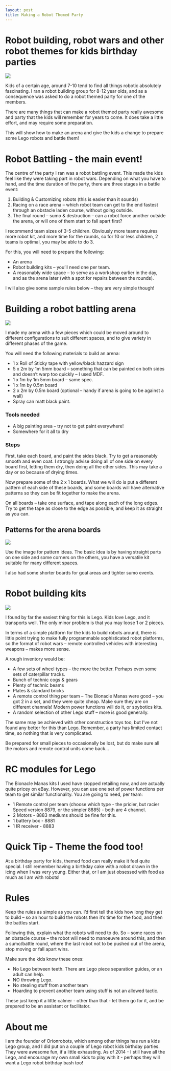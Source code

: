 ```yaml
---
layout: post
title: Making a Robot Themed Party
---
```

# Robot building, robot wars and other robot themes for kids birthday parties

![](/galleries/2011-01-11-making-a-robot-themed-party/-robots-preparing-to-battle.jpg)

Kids of a certain age, around 7-10 tend to find all things robotic absolutely fascinating. I ran a robot building group for 8-12 year olds, and as a consequence was asked to do a robot themed party for one of the members.

There are many things that can make a robot themed party really awesome and party that the kids will remember for years to come. It does take a little effort, and may require some preparation.

This will show how to make an arena and give the kids a change to prepare some Lego robots and battle them!

# Robot Battling - the main event!

The centre of the party I ran was a robot battling event. This made the kids feel like they were taking part in robot wars. Depending on what you have to hand, and the time duration of the party, there are three stages in a battle event:

1. Building & Customizing robots (this is easier than it sounds)
2. Racing on a race arena – which robot team can get to the end fastest through an obstacle laden course, without going outside.
3. The final round – sumo & destruction – can a robot force another outside the arena, or will one of them start to fall apart first?

I recommend team sizes of 3-5 children. Obviously more teams requires more robot kit, and more time for the rounds, so for 10 or less children, 2 teams is optimal, you may be able to do 3.

For this, you will need to prepare the following:

* An arena
* Robot building kits – you’ll need one per team.
* A reasonably wide space – to serve as a workshop earlier in the day, and as the arena later (with a spot for repairs between the rounds).

I will also give some sample rules below – they are very simple though!

# Building a robot battling arena

![](/galleries/2011-01-11-making-a-robot-themed-party/-robot-battle-party-arena.jpg)

I made my arena with a few pieces which could be moved around to different configurations to suit different spaces, and to give variety in different phases of the game.

You will need the following materials to build an arena:

* 1 x Roll of Sticky tape with yellow/black hazzard sign
* 5 x 2m by 1m 5mm board – something that can be painted on both sides and doesn’t warp too quickly – I used MDF.
* 1 x 1m by 1m 5mm board – same spec.
* 1 x 1m by 0.5m board
* 2 x 2m by 0.5m board (optional – handy if arena is going to be against a wall)
* Spray can matt black paint.

### Tools needed

* A big painting area – try not to get paint everywhere!
* Somewhere for it all to dry

### Steps

First, take each board, and paint the sides black. Try to get a reasonably smooth and even coat. I strongly advise doing all of one side on every board first, letting them dry, then doing all the other sides. This may take a day or so because of drying times.

Now prepare some of the 2 x 1 boards. What we will do is put a different pattern of each side of these boards, and some boards will have alternative patterns so they can be fit together to make the arena.

On all boards – take one surface, and tape along each of the long edges. Try to get the tape as close to the edge as possible, and keep it as straight as you can.

## Patterns for the arena boards

![](-patterns-for-the-arena-boards.jpg)

Use the image for pattern ideas. The basic idea is by having straight parts on one side and some corners on the others, you have a versatile kit suitable for many different spaces.

I also had some shorter boards for goal areas and tighter sumo events.

# Robot building kits

![](-lego-robot-from-event.jpg)

I found by far the easiest thing for this is Lego. Kids love Lego, and it transports well. The only minor problem is that you may loose 1 or 2 pieces.

In terms of a simple platform for the kids to build robots around, there is little point trying to make fully programmable sophisticated robot platforms, so the format of robot wars – remote controlled vehicles with interesting weapons – makes more sense.

A rough inventory would be:
* A few sets of wheel types – the more the better. Perhaps even some sets of caterpillar tracks.
* Bunch of technic cogs & gears
* Plenty of technic beams
* Plates & standard bricks
* A remote control thing per team – The Bionacle Manas were good – you got 2 in a set, and they were quite cheap. Make sure they are on different channels! Modern power functions will do it, or spybotics kits.
* A random selection of other Lego stuff – more is good generally.

The same may be achieved with other construction toys too, but I’ve not found any better for this than Lego. Remember, a party has limited contact time, so nothing that is very complicated.

Be prepared for small pieces to occasionally be lost, but do make sure all the motors and remote control units come back...

# RC modules for Lego

The Bionacle Manas kits I used have stopped retailing now, and are actually quite pricey on eBay. However, you can use one set of power functions per team to get similar functionality.
You are going to need, per team:

* 1 Remote control per team (choose which type - the pricier, but racier Speed version 8879, or the simpler 8885) - both are 4 channel.
* 2 Motors - 8883 mediums should be fine for this.
* 1 battery box - 8881
* 1 IR receiver - 8883

# Quick Tip - Theme the food too!

At a birthday party for kids, themed food can really make it feel quite special. I still remember having a birthday cake with a robot drawn in the icing when I was very young. Either that, or I am just obsessed with food as much as I am with robots! 

# Rules

Keep the rules as simple as you can. I’d first tell the kids how long they get to build – so an hour to build the robots then it’s time for the food, and then the battles start.

Following this, explain what the robots will need to do. So – some races on an obstacle course – the robot will need to manoeuvre around this, and then a sumo/battle round, where the last robot not to be pushed out of the arena, stop moving or fall apart wins.

Make sure the kids know these ones:

* No Lego between teeth. There are Lego piece separation guides, or an adult can help.
* NO throwing Lego.
* No stealing stuff from another team
* Hoarding to prevent another team using stuff is not an allowed tactic.

These just keep it a little calmer - other than that - let them go for it, and be prepared to be an assistant or facilitator.
 
# About me

I am the founder of Orionrobots, which among other things has run a kids Lego group, and I did put on a couple of Lego robot kids birthday parties. They were awesome fun, if a little exhausting. As of 2014 - I still have all the Lego, and encourage my own small kids to play with it - perhaps they will want a Lego robot birthday bash too!
